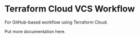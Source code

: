 # Terraform Cloud VCS Workflow
For GitHub-based workflow using Terraform Cloud.

Put more documentation here.
